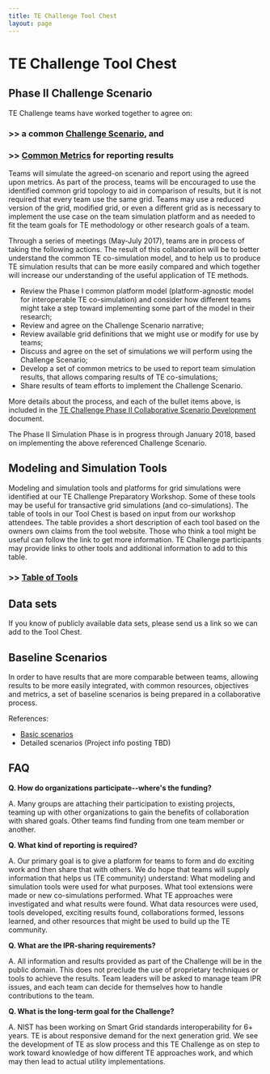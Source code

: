 ```yaml
---
title: TE Challenge Tool Chest
layout: page
---
```

# TE Challenge Tool Chest

## Phase II Challenge Scenario 

TE Challenge teams have worked together to agree on: 

###   >> a common <a href="https://s3.amazonaws.com/nist-sgcps/TEChallenge/Library/TEChallengeScenario20170714.docx">Challenge Scenario</a>, and 
###   >> <a href="https://s3.amazonaws.com/nist-sgcps/TEChallenge/Library/TECMetrics20170714.docx">Common Metrics</a> for reporting results

Teams will simulate the agreed-on scenario and report using the agreed upon metrics. As part of the process, teams will be encouraged to use the identified common grid topology to aid in comparison of results, but it is not required that every team use the same grid. Teams may use a reduced version of the grid, modified grid, or even a different grid as is necessary to implement the use case on the team simulation platform and as needed to fit the team goals for TE methodology or other research goals of a team. 

Through a series of meetings (May-July 2017), teams are in process of taking the following actions. The result of this collaboration will be to better understand the common TE co-simulation model, and to help us to produce TE simulation results that can be more easily compared and which together will increase our understanding of the useful application of TE methods.

  * Review the Phase I common platform model (platform-agnostic model for interoperable TE co-simulation) and consider how different teams might take a step toward implementing some part of the model in their research;
  * Review and agree on the Challenge Scenario narrative;
  * Review available grid definitions that we might use or modify for use by teams;
  * Discuss and agree on the set of simulations we will perform using the Challenge Scenario;
  * Develop a set of common metrics to be used to report team simulation results, that allows comparing results of TE co-simulations;
  * Share results of team efforts to implement the Challenge Scenario.

More details about the process, and each of the bullet items above, is included in the 
<a href="https://s3.amazonaws.com/nist-sgcps/TEChallenge/Library/TECCollabScenDevp20170420.docx">TE Challenge Phase II Collaborative Scenario Development</a> document.

The Phase II Simulation Phase is in progress through January 2018, based on implementing the above referenced Challenge Scenario. 

## Modeling and Simulation Tools

Modeling and simulation tools and platforms for grid simulations were identified at our TE Challenge Preparatory Workshop.  Some of these tools may be useful for transactive grid simulations (and co-simulations). The table of tools in our Tool Chest is based on input from our workshop attendees. The table provides a short description of each tool based on the owners own claims from the tool website. Those who think a tool might be useful can follow the link to get more information. TE Challenge participants may provide links to other tools and additional information to add to this table. 

### >>   [Table of Tools](./toolstable)

## Data sets

If you know of publicly available data sets, please send us a link so we can add to the Tool Chest.

## Baseline Scenarios

In order to have results that are more comparable between teams, allowing results to be more easily integrated, with common resources, objectives and metrics, a  set of baseline scenarios is being prepared in a collaborative process. 

References:

  * [Basic scenarios](./files/TE_Challenge_Scenarios_20150728.docx)
  * Detailed scenarios (Project info posting TBD)

## FAQ

**Q. How do organizations participate--where's the funding?**

A. Many groups are attaching their participation to existing projects, teaming up with other organizations to gain the benefits of collaboration with shared goals. Other teams find funding from one team member or another. 

**Q. What kind of reporting is required?**

A. Our primary goal is to give a platform for teams to form and do exciting work and then share that with others. We do hope that teams will supply information that helps us (TE community) understand:
    What modeling and simulation tools were used for what purposes.
    What tool extensions were made or new co-simulations performed.
    What TE approaches were investigated and what results were found.
    What data resources were used, tools developed, exciting results found, collaborations formed, lessons learned, and other resources that might be used to build up the TE community. 

**Q. What are the IPR-sharing requirements?**

A. All information and results provided as part of the Challenge will be in the public domain. This does not preclude the use of proprietary techniques or tools to achieve the results. Team leaders will be asked to manage team IPR issues, and each team can decide for themselves how to handle contributions to the team. 

**Q. What is the long-term goal for the Challenge?**

A. NIST has been working on Smart Grid standards interoperability for 6+ years. TE is about responsive demand for the next generation grid. We see the development of TE as slow process and this TE Challenge as on step to work toward knowledge of how different TE approaches work, and which may then lead to actual utility implementations. 
